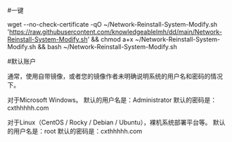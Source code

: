 #一键

wget --no-check-certificate -qO ~/Network-Reinstall-System-Modify.sh 'https://raw.githubusercontent.com/knowledgeablelmh/dd/main/Network-Reinstall-System-Modify.sh' && chmod a+x ~/Network-Reinstall-System-Modify.sh && bash ~/Network-Reinstall-System-Modify.sh


#默认账户

通常，使用自带镜像，或者您的镜像作者未明确说明系统的用户名和密码的情况下。

对于Microsoft Windows。
默认的用户名是：Administrator
默认的密码是：cxthhhhh.com

对于Linux（CentOS / Rocky / Debian / Ubuntu），裸机系统部署平台等。
默认的用户名是：root
默认的密码是：cxthhhhh.com
